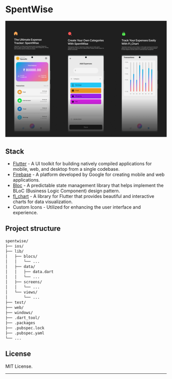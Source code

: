 # SpentWise
![Demo](./assets/phone3.png)

## Stack

- [Flutter](https://flutter.dev/) - A UI toolkit for building natively compiled applications for mobile, web, and desktop from a single codebase.
- [Firebase](https://firebase.google.com/) - A platform developed by Google for creating mobile and web applications.
- [Bloc](https://bloclibrary.dev/) - A predictable state management library that helps implement the BLoC (Business Logic Component) design pattern.
- [fl_chart](https://pub.dev/packages/fl_chart) - A library for Flutter that provides beautiful and interactive charts for data visualization.
- Custom Icons - Utilized for enhancing the user interface and experience.


## Project structure

```
spentwise/
├── ios/
├── lib/
│   ├── blocs/
│   │   └── ...
│   ├── data/
│   │   ├── data.dart
│   │   └── ...
│   ├── screens/
│   │   └── ...
│   └── views/
│       └── ...
├── test/
├── web/
├── windows/
├── .dart_tool/
├── .packages
├── .pubspec.lock
├── .pubspec.yaml
└── ...

```

## License

MIT License.

---
